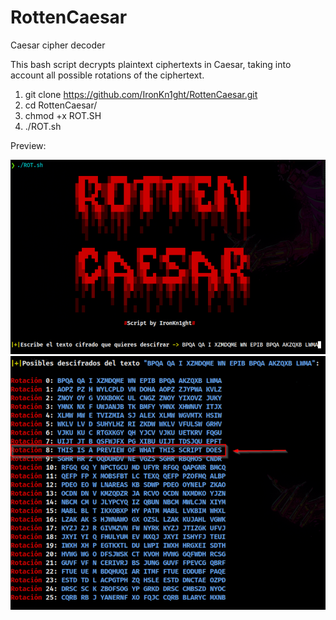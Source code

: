# RottenCaesar
Caesar cipher decoder

This bash script decrypts plaintext ciphertexts in Caesar, taking into account all possible rotations of the ciphertext.

1. git clone https://github.com/IronKn1ght/RottenCaesar.git
2. cd RottenCaesar/
3. chmod +x ROT.SH
4. ./ROT.sh

Preview:

![](https://github.com/IronKn1ght/RottenCaesar/blob/main/images/1.png)
![](https://github.com/IronKn1ght/RottenCaesar/blob/main/2.png)
